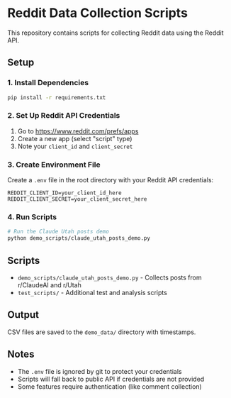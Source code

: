 # Reddit Data Collection Scripts

This repository contains scripts for collecting Reddit data using the Reddit API.

## Setup

### 1. Install Dependencies

```bash
pip install -r requirements.txt
```

### 2. Set Up Reddit API Credentials

1. Go to https://www.reddit.com/prefs/apps
2. Create a new app (select "script" type)
3. Note your `client_id` and `client_secret`

### 3. Create Environment File

Create a `.env` file in the root directory with your Reddit API credentials:

```
REDDIT_CLIENT_ID=your_client_id_here
REDDIT_CLIENT_SECRET=your_client_secret_here
```

### 4. Run Scripts

```bash
# Run the Claude Utah posts demo
python demo_scripts/claude_utah_posts_demo.py
```

## Scripts

- `demo_scripts/claude_utah_posts_demo.py` - Collects posts from r/ClaudeAI and r/Utah
- `test_scripts/` - Additional test and analysis scripts

## Output

CSV files are saved to the `demo_data/` directory with timestamps.

## Notes

- The `.env` file is ignored by git to protect your credentials
- Scripts will fall back to public API if credentials are not provided
- Some features require authentication (like comment collection) 